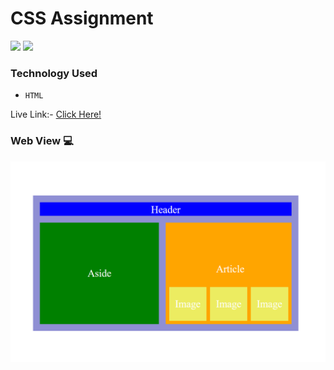 
 # CSS Assignment

![](https://img.shields.io/badge/iNeuron-orange)
![](https://img.shields.io/badge/Hitesh%20Chaoudhry-LCO-g)

### Technology Used
  - ` HTML `

Live Link:- [Click Here!](https://amarjeet-css-nine.netlify.app/)

### Web View 💻

![](./img.png)
